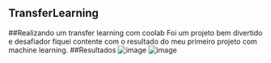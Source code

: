 ## TransferLearning
##Realizando um transfer learning com coolab
Foi um projeto bem divertido e desafiador 
fiquei contente com o resultado do meu primeiro 
projeto com machine learning.
##Resultados
![image](https://github.com/user-attachments/assets/7ba92f6a-3886-4c1d-a46f-06140468c2d3)
![image](https://github.com/user-attachments/assets/d5b8b9c4-39f3-4166-acc5-e28bfd7c338d)

